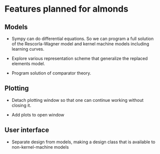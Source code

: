 Features planned for almonds
============================

Models
------

- Sympy can do differential equations. So we can program a full
  solution of the Rescorla-Wagner model and kernel machine models
  including learning curves.

- Explore various representation scheme that generalize the replaced
  elements model.

- Program solution of comparator theory.


Plotting
--------

- Detach plotting window so that one can continue working without
  closing it.

- Add plots to open window


User interface
--------------

- Separate design from models, making a design class that is available
  to non-kernel-machine models
